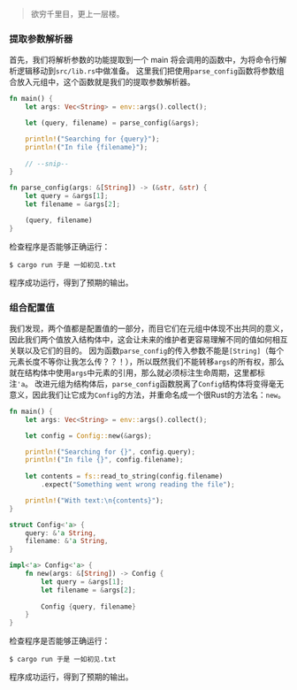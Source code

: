 > <font face = "楷体">欲穷千里目，更上一层楼。</font>

### 提取参数解析器
首先，我们将解析参数的功能提取到一个 main 将会调用的函数中，为将命令行解析逻辑移动到`src/lib.rs`中做准备。
这里我们把使用`parse_config`函数将参数组合放入元组中，这个函数就是我们的提取参数解析器。
```rust
fn main() {
    let args: Vec<String> = env::args().collect();

    let (query, filename) = parse_config(&args);

    println!("Searching for {query}");
    println!("In file {filename}");
    
    // --snip--
}

fn parse_config(args: &[String]) -> (&str, &str) {
    let query = &args[1];
    let filename = &args[2];

    (query, filename)
}
```
检查程序是否能够正确运行：
```shell
$ cargo run 于是 一如初见.txt
```
程序成功运行，得到了预期的输出。

### 组合配置值
我们发现，两个值都是配置值的一部分，而目它们在元组中体现不出共同的意义，因此我们两个值放入结构体中，这会让未来的维护者更容易理解不同的值如何相互关联以及它们的目的。
因为函数`parse_config`的传入参数不能是`[String]`（每个元素长度不等你让我怎么传？？！），所以既然我们不能转移`args`的所有权，那么就在结构体中使用`args`中元素的引用，那么就必须标注生命周期，这里都标注`'a`。
改进元组为结构体后，`parse_config`函数脱离了`Config`结构体将变得毫无意义，因此我们让它成为`Config`的方法，并重命名成一个很Rust的方法名：`new`。
```rust
fn main() {
    let args: Vec<String> = env::args().collect();

    let config = Config::new(&args);

    println!("Searching for {}", config.query);
    println!("In file {}", config.filename);
    
    let contents = fs::read_to_string(config.filename)
        .expect("Something went wrong reading the file");

    println!("With text:\n{contents}");
}

struct Config<'a> {
    query: &'a String,
    filename: &'a String,
}

impl<'a> Config<'a> {
    fn new(args: &[String]) -> Config {
        let query = &args[1];
        let filename = &args[2];
    
        Config {query, filename}
    }
}
```
检查程序是否能够正确运行：
```shell
$ cargo run 于是 一如初见.txt
```
程序成功运行，得到了预期的输出。